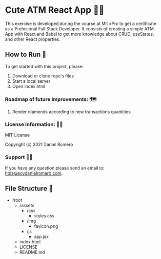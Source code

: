 # Cute ATM React App 👨‍💻

This exercise is developed during the course at Mit xPro to get a certificate as a Profesional Full Stack Developer. It consists of creating a simple ATM App with React and Babel to get more knowledge about CRUD, useStates, and other React properties.

## How to Run 🔧

To get started with this project, please:

1. Download or clone repo's files
2. Start a local server
3. Open index.html

### Roadmap of future improvements: 🗺

1. Render diamonds according to new transactions quantities

### License information: 👨‍⚖️

MIT License

Copyright (c) 2021 Daniel Romero

### Support 🦸‍♂️️

If you have any question please send an email to: [hola@soydanielromero.com](mailto:hola@soydanielromero.com).

## File Structure 📁

- /root
  - /assets
    - /css
      - styles.css
    - /img
      - favicon.png
    - /js
      - app.jsx
  - index.html
  - LICENSE
  - README.md
